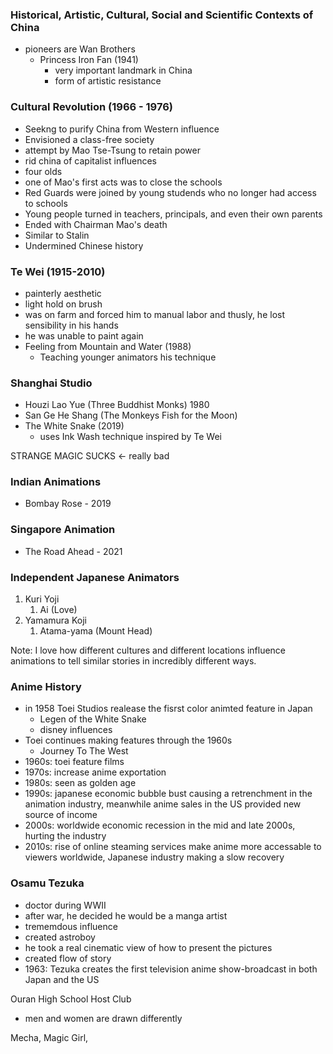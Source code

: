 ### Historical, Artistic, Cultural, Social and Scientific Contexts of China
- pioneers are Wan Brothers
  - Princess Iron Fan (1941)
    - very important landmark in China
    - form of artistic resistance

### Cultural Revolution (1966 - 1976)
- Seekng to purify China from Western influence
- Envisioned a class-free society
- attempt by Mao Tse-Tsung to retain power
- rid china of capitalist influences
- four olds
- one of Mao's first acts was to close the schools
- Red Guards were joined by young studends who no longer had access to schools
- Young people turned in teachers, principals, and even their own parents
- Ended with Chairman Mao's death
- Similar to Stalin
- Undermined Chinese history

### Te Wei (1915-2010)
- painterly aesthetic
- light hold on brush
- was on farm and forced him to manual labor and thusly, he lost sensibility in his hands
- he was unable to paint again
- Feeling from Mountain and Water (1988)
  - Teaching younger animators his technique

### Shanghai Studio
- Houzi Lao Yue (Three Buddhist Monks) 1980
- San Ge He Shang (The Monkeys Fish for the Moon)
- The White Snake (2019)
  - uses Ink Wash technique inspired by Te Wei

STRANGE MAGIC SUCKS <- really bad

### Indian Animations
- Bombay Rose - 2019

### Singapore Animation
- The Road Ahead - 2021

### Independent Japanese Animators
1. Kuri Yoji
   1. Ai (Love)
2. Yamamura Koji
   1. Atama-yama (Mount Head)


Note: I love how different cultures and different locations influence animations to tell similar stories in incredibly different ways.

### Anime History
- in 1958 Toei Studios realease the fisrst color animted feature in Japan
  - Legen of the White Snake
  - disney influences
- Toei continues making features through the 1960s
  - Journey To The West
- 1960s: toei feature films
- 1970s: increase anime exportation
- 1980s: seen as golden age
- 1990s: japanese economic bubble bust causing a retrenchment in the animation industry, meanwhile anime sales in the US provided new source of income
- 2000s: worldwide economic recession in the mid and late 2000s, hurting the industry
- 2010s: rise of online steaming services make anime more accessable to viewers worldwide, Japanese industry making a slow recovery

### Osamu Tezuka
- doctor during WWII
- after war, he decided he would be a manga artist
- trememdous influence
- created astroboy
- he took a real cinematic view of how to present the pictures
- created flow of story
- 1963: Tezuka creates the first television anime show-broadcast in both Japan and the US


Ouran High School Host Club
- men and women are drawn differently

Mecha, Magic Girl, 